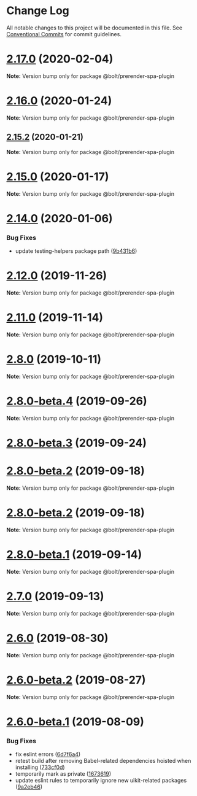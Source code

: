 # Change Log

All notable changes to this project will be documented in this file.
See [Conventional Commits](https://conventionalcommits.org) for commit guidelines.

# [2.17.0](https://github.com/chrisvfritz/prerender-spa-plugin/compare/v2.16.3...v2.17.0) (2020-02-04)

**Note:** Version bump only for package @bolt/prerender-spa-plugin





# [2.16.0](https://github.com/chrisvfritz/prerender-spa-plugin/compare/v2.15.2...v2.16.0) (2020-01-24)

**Note:** Version bump only for package @bolt/prerender-spa-plugin





## [2.15.2](https://github.com/chrisvfritz/prerender-spa-plugin/compare/v2.15.1...v2.15.2) (2020-01-21)

**Note:** Version bump only for package @bolt/prerender-spa-plugin





# [2.15.0](https://github.com/chrisvfritz/prerender-spa-plugin/compare/v2.14.3...v2.15.0) (2020-01-17)

**Note:** Version bump only for package @bolt/prerender-spa-plugin





# [2.14.0](https://github.com/chrisvfritz/prerender-spa-plugin/compare/v2.13.3...v2.14.0) (2020-01-06)


### Bug Fixes

* update testing-helpers package path ([9b431b6](https://github.com/chrisvfritz/prerender-spa-plugin/commit/9b431b6))





# [2.12.0](https://github.com/chrisvfritz/prerender-spa-plugin/compare/v2.11.4...v2.12.0) (2019-11-26)

**Note:** Version bump only for package @bolt/prerender-spa-plugin





# [2.11.0](https://github.com/chrisvfritz/prerender-spa-plugin/compare/v2.10.0...v2.11.0) (2019-11-14)

**Note:** Version bump only for package @bolt/prerender-spa-plugin





# [2.8.0](https://github.com/chrisvfritz/prerender-spa-plugin/compare/v2.8.0-beta.6...v2.8.0) (2019-10-11)

**Note:** Version bump only for package @bolt/prerender-spa-plugin





# [2.8.0-beta.4](https://github.com/chrisvfritz/prerender-spa-plugin/compare/v2.8.0-beta.3...v2.8.0-beta.4) (2019-09-26)

**Note:** Version bump only for package @bolt/prerender-spa-plugin





# [2.8.0-beta.3](https://github.com/chrisvfritz/prerender-spa-plugin/compare/v2.7.1...v2.8.0-beta.3) (2019-09-24)



# [2.8.0-beta.2](https://github.com/chrisvfritz/prerender-spa-plugin/compare/v2.7.0...v2.8.0-beta.2) (2019-09-18)

**Note:** Version bump only for package @bolt/prerender-spa-plugin





# [2.8.0-beta.2](https://github.com/chrisvfritz/prerender-spa-plugin/compare/v2.7.0...v2.8.0-beta.2) (2019-09-18)

**Note:** Version bump only for package @bolt/prerender-spa-plugin





# [2.8.0-beta.1](https://github.com/chrisvfritz/prerender-spa-plugin/compare/v2.7.0...v2.8.0-beta.1) (2019-09-14)

**Note:** Version bump only for package @bolt/prerender-spa-plugin





# [2.7.0](https://github.com/chrisvfritz/prerender-spa-plugin/compare/v2.6.0...v2.7.0) (2019-09-13)

**Note:** Version bump only for package @bolt/prerender-spa-plugin





# [2.6.0](https://github.com/chrisvfritz/prerender-spa-plugin/compare/v2.6.0-beta.2...v2.6.0) (2019-08-30)

**Note:** Version bump only for package @bolt/prerender-spa-plugin





# [2.6.0-beta.2](https://github.com/chrisvfritz/prerender-spa-plugin/compare/v2.6.0-beta.1...v2.6.0-beta.2) (2019-08-27)

**Note:** Version bump only for package @bolt/prerender-spa-plugin





# [2.6.0-beta.1](https://github.com/chrisvfritz/prerender-spa-plugin/compare/v2.5.6...v2.6.0-beta.1) (2019-08-09)


### Bug Fixes

* fix eslint errors ([6d7f6a4](https://github.com/chrisvfritz/prerender-spa-plugin/commit/6d7f6a4))
* retest build after removing Babel-related dependencies hoisted when installing ([733cf0d](https://github.com/chrisvfritz/prerender-spa-plugin/commit/733cf0d))
* temporarily mark as private ([1673619](https://github.com/chrisvfritz/prerender-spa-plugin/commit/1673619))
* update eslint rules to temporarily ignore new uikit-related packages ([9a2eb46](https://github.com/chrisvfritz/prerender-spa-plugin/commit/9a2eb46))
